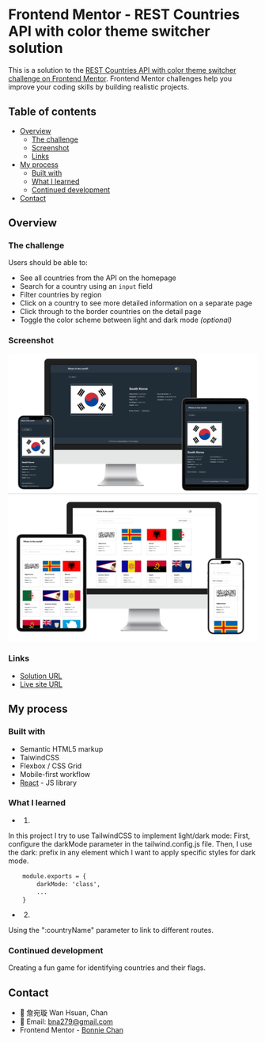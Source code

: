 # Frontend Mentor - REST Countries API with color theme switcher solution

This is a solution to the [REST Countries API with color theme switcher challenge on Frontend Mentor](https://www.frontendmentor.io/challenges/rest-countries-api-with-color-theme-switcher-5cacc469fec04111f7b848ca). Frontend Mentor challenges help you improve your coding skills by building realistic projects. 

## Table of contents

- [Overview](#overview)
  - [The challenge](#the-challenge)
  - [Screenshot](#screenshot)
  - [Links](#links)
- [My process](#my-process)
  - [Built with](#built-with)
  - [What I learned](#what-i-learned)
  - [Continued development](#continued-development)
- [Contact](#Contact)

## Overview

### The challenge

Users should be able to:

- See all countries from the API on the homepage
- Search for a country using an `input` field
- Filter countries by region
- Click on a country to see more detailed information on a separate page
- Click through to the border countries on the detail page
- Toggle the color scheme between light and dark mode *(optional)*

### Screenshot

![](./screenshot/darkScreenshot.png)
![](./screenshot/lightScreenshot.png)

### Links

- [Solution URL](https://github.com/wanhsuan625/REST-Countries-API-with-color-theme-switcher-solution)
- [Live site URL](https://rest-countries-api-with-color-theme-switcher-solution-delta.vercel.app/)

## My process

### Built with

- Semantic HTML5 markup
- TaiwindCSS
- Flexbox / CSS Grid
- Mobile-first workflow
- [React](https://reactjs.org/) - JS library

### What I learned

- 1. 
In this project I try to use TailwindCSS to implement light/dark mode:
First, configure the darkMode parameter in the tailwind.config.js file. Then, I use the dark: prefix in any element which I want to apply specific styles for dark mode.

```
    module.exports = {
        darkMode: 'class',
        ...
    }
```

- 2. 
<React Route>
Using the ":countryName" parameter to link to different routes.

### Continued development

Creating a fun game for identifying countries and their flags.

## Contact

- :woman: 詹宛璇 Wan Hsuan, Chan
- :e-mail: Email: bna279@gmail.com
- Frontend Mentor - [Bonnie Chan](https://www.frontendmentor.io/profile/wanhsuan625?_blank)